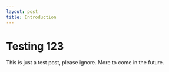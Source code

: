 ```yaml
---
layout: post
title: Introduction
---
```


# Testing 123

This is just a test post, please ignore. More to come in the future. 
